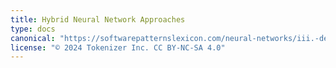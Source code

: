 ```yaml
---
title: Hybrid Neural Network Approaches
type: docs
canonical: "https://softwarepatternslexicon.com/neural-networks/iii.-deep-learning-patterns/7.-hybrid-neural-network-approaches"
license: "© 2024 Tokenizer Inc. CC BY-NC-SA 4.0"
---
```

